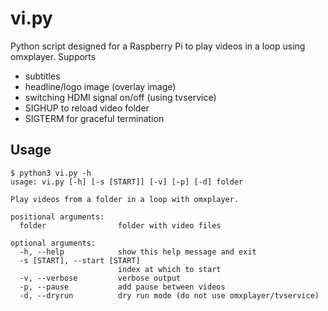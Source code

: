 # vi.py

Python script designed for a Raspberry Pi to play videos in a loop using omxplayer.
Supports
* subtitles
* headline/logo image (overlay image)
* switching HDMI signal on/off (using tvservice)
* SIGHUP to reload video folder
* SIGTERM for graceful termination

## Usage

```
$ python3 vi.py -h
usage: vi.py [-h] [-s [START]] [-v] [-p] [-d] folder

Play videos from a folder in a loop with omxplayer.

positional arguments:
  folder                folder with video files

optional arguments:
  -h, --help            show this help message and exit
  -s [START], --start [START]
                        index at which to start
  -v, --verbose         verbose output
  -p, --pause           add pause between videos
  -d, --dryrun          dry run mode (do not use omxplayer/tvservice)
```
